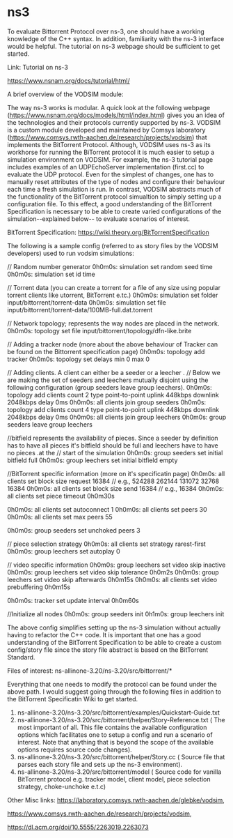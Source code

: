 # ns3

To evaluate Bittorrent Protocol over ns-3, one should have a working knowledge of the C++ syntax. In addition, familiarity with the ns-3 interface would be helpful. The tutorial on ns-3 webpage should be sufficient to get started.

Link: Tutorial on ns-3

https://www.nsnam.org/docs/tutorial/html/

A brief overview of the VODSIM module:

The way ns-3 works is modular. A quick look at the following webpage (https://www.nsnam.org/docs/models/html/index.html) gives you an idea of the technologies and their protocols currently supported by ns-3. VODSIM is a custom module developed and maintained by Comsys laboratory (https://www.comsys.rwth-aachen.de/research/projects/vodsim) that implements the BitTorrent Protocol. Although, VODSIM uses ns-3 as its workhorse for running the BiTorrent protocol it is much easier to setup a simulation environment on VODSIM. For example, the ns-3 tutorial page includes examples of an UDPEchoServer implementation (first.cc) to evaluate the UDP protocol. Even for the simplest of changes, one has to manually reset attributes of the type of nodes and configure their behaviour each time a fresh simulation is run. In contrast, VODSIM abstracts much of the functionality of the BitTorrent protocol simualtion to simply setting up a configuration file. To this effect, a good understanding of the BitTorrent Specification is necessary to be able to create varied configurations of the simulation--explained below-- to evaluate scenarios of interest.

BitTorrent Specification: https://wiki.theory.org/BitTorrentSpecification

The following is a sample config (referred to as story files by the VODSIM developers) used to run vodsim simulations:

// Random number generator
0h0m0s: simulation set random seed time
0h0m0s: simulation set id time

// Torrent data (you can create a torrent for a file of any size using popular torrent clients like utorrent, BitTorrent e.tc.)
0h0m0s: simulation set folder input/bittorrent/torrent-data
0h0m0s: simulation set file input/bittorrent/torrent-data/100MB-full.dat.torrent

// Network topology; represents the way nodes are placed in the network.
0h0m0s: topology set file input/bittorrent/topology/dfn-like.brite

// Adding a tracker node (more about the above behaviour of Tracker can be found on the Bittorrent specification page)
0h0m0s: topology add tracker
0h0m0s: topology set delays min 0 max 0

// Adding clients. A client can either be a seeder or a leecher .
// Below we are making the set of seeders and leechers mutually disjoint using the following configuration (group seeders leave group leechers). 
0h0m0s: topology add clients count 2 type point-to-point uplink 448kbps downlink 2048kbps delay 0ms
0h0m0s: all clients join group seeders
0h0m0s: topology add clients count 4 type point-to-point uplink 448kbps downlink 2048kbps delay 0ms
0h0m0s: all clients join group leechers
0h0m0s: group seeders leave group leechers


//bitfield represents the availability of pieces. Since a seeder by definition has to have all pieces it's bitfield should be full and leechers have to have no pieces .at the  // start of the simulation
0h0m0s: group seeders set initial bitfield full 
0h0m0s: group leechers set initial bitfield empty

//BitTorrent specific information (more on it's specificatin page)
0h0m0s: all clients set block size request 16384 // e.g., 524288 262144 131072 32768 16384
0h0m0s: all clients set block size send 16384 // e.g., 16384
0h0m0s: all clients set piece timeout 0h0m30s

0h0m0s: all clients set autoconnect 1
0h0m0s: all clients set peers 30
0h0m0s: all clients set max peers 55

0h0m0s: group seeders set unchoked peers 3

// piece selection strategy
0h0m0s: all clients set strategy rarest-first
0h0m0s: group leechers set autoplay 0

// video specific information
0h0m0s: group leechers set video skip inactive
0h0m0s: group leechers set video skip tolerance 0h0m2s
0h0m0s: group leechers set video skip afterwards 0h0m15s
0h0m0s: all clients set video prebuffering 0h0m15s

0h0m0s: tracker set update interval 0h0m60s

//Initialize all nodes
0h0m0s: group seeders init
0h1m0s: group leechers init

The above config simplifies setting up the ns-3 simulation without actually having to refactor the C++ code. It is important that one has a good understanding of the BitTorrent Specification to be able to create a custom config/story file since the story file abstract is based on the BitTorrent Standard.

Files of interest: ns-allinone-3.20/ns-3.20/src/bittorrent/*

Everything that one needs to modify the protocol can be found under the above path. I would suggest going through the following files in addition to the BitTorrent Specificatin Wiki to get started.

1. ns-allinone-3.20/ns-3.20/src/bittorrent/examples/Quickstart-Guide.txt
2. ns-allinone-3.20/ns-3.20/src/bittorrent/helper/Story-Reference.txt ( The most important of all. This file contains the available configuration options which facilitates one to setup a config and run a scenario of interest. Note that anything that is beyond the scope of the available options requires source code changes).
3. ns-allinone-3.20/ns-3.20/src/bittorrent/helper/Story.cc ( Source file that parses each story file and sets up the ns-3 environment).
4. ns-allinone-3.20/ns-3.20/src/bittorrent/model ( Source code for vanilla BitTorrent protocol e.g. tracker model, client model, piece selection strategy, choke-unchoke e.t.c)

Other Misc links:
https://laboratory.comsys.rwth-aachen.de/glebke/vodsim,

https://www.comsys.rwth-aachen.de/research/projects/vodsim,

https://dl.acm.org/doi/10.5555/2263019.2263073




